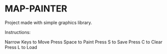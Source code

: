 # MAP-PAINTER

Project made with simple graphics library.

Instructions:

Narrow Keys to Move
Press Space to Paint
Press S to Save
Press C to Clear
Press L to Load
